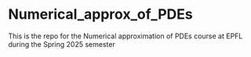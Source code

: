 # Numerical_approx_of_PDEs
This is the repo for the Numerical approximation of PDEs course at EPFL during the Spring 2025 semester

